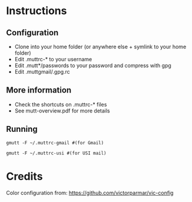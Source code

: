 # Instructions

## Configuration

* Clone into your home folder (or anywhere else + symlink to your home folder)
* Edit .muttrc-* to your username
* Edit .mutt*/passwords to your password and compress with gpg
* Edit .muttgmail/.gpg.rc

## More information

* Check the shortcuts on .muttrc-* files
* See mutt-overview.pdf for more details


## Running

	gmutt -F ~/.muttrc-gmail #(for Gmail)

	gmutt -F ~/.muttrc-usi #(for USI mail)


# Credits

Color configuration from:
https://github.com/victorparmar/vic-config


